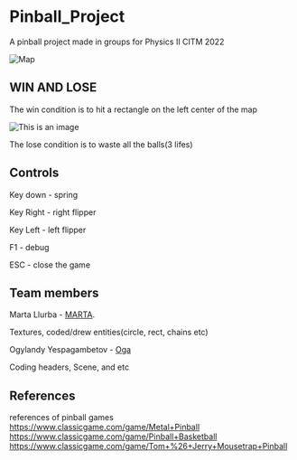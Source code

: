 # Pinball_Project
A pinball project made in groups for Physics II CITM 2022 

![Map](https://i.imgur.com/tLwy499.png)

## WIN AND LOSE

The win condition is to hit a rectangle on the left center of the map 


![This is an image](https://i.imgur.com/63BLyD6.png)


The lose condition is to waste all the balls(3 lifes)



## Controls

Key down - spring

Key Right - right flipper

Key Left - left flipper

F1 - debug

ESC - close the game


## Team members
Marta Llurba -  [MARTA](https://github.com/Marta-24 ).

Textures, coded/drew entities(circle, rect, chains etc)

Ogylandy Yespagambetov - [Oga](https://github.com/Oga29)

Coding headers, Scene, and etc 

## References
references of pinball games
https://www.classicgame.com/game/Metal+Pinball
https://www.classicgame.com/game/Pinball+Basketball
https://www.classicgame.com/game/Tom+%26+Jerry+Mousetrap+Pinball
